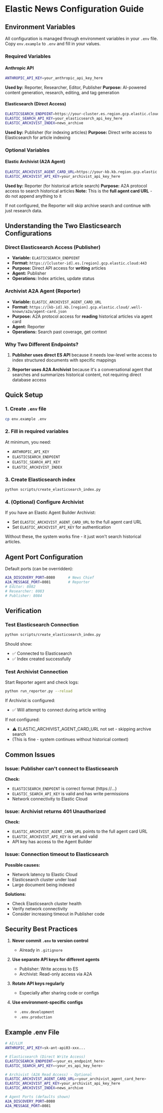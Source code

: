 # Elastic News Configuration Guide

## Environment Variables

All configuration is managed through environment variables in your `.env` file. Copy `env.example` to `.env` and fill in your values.

### Required Variables

#### Anthropic API
```bash
ANTHROPIC_API_KEY=your_anthropic_api_key_here
```
**Used by:** Reporter, Researcher, Editor, Publisher
**Purpose:** AI-powered content generation, research, editing, and tag generation

#### Elasticsearch (Direct Access)
```bash
ELASTICSEARCH_ENDPOINT=https://your-cluster.es.region.gcp.elastic.cloud:443
ELASTIC_SEARCH_API_KEY=your_elasticsearch_api_key_here
ELASTIC_ARCHIVIST_INDEX=news_archive
```
**Used by:** Publisher (for indexing articles)
**Purpose:** Direct write access to Elasticsearch for article indexing

### Optional Variables

#### Elastic Archivist (A2A Agent)
```bash
ELASTIC_ARCHIVIST_AGENT_CARD_URL=https://your-kb.kb.region.gcp.elastic.cloud/.well-known/a2a/agent-card.json
ELASTIC_ARCHIVIST_API_KEY=your_archivist_api_key_here
```
**Used by:** Reporter (for historical article search)
**Purpose:** A2A protocol access to search historical articles
**Note:** This is the **full agent card URL** - do not append anything to it

If not configured, the Reporter will skip archive search and continue with just research data.

## Understanding the Two Elasticsearch Configurations

### Direct Elasticsearch Access (Publisher)
- **Variable:** `ELASTICSEARCH_ENDPOINT`
- **Format:** `https://[cluster-id].es.[region].gcp.elastic.cloud:443`
- **Purpose:** Direct API access for **writing** articles
- **Agent:** Publisher
- **Operations:** Index articles, update status

### Archivist A2A Agent (Reporter)
- **Variable:** `ELASTIC_ARCHIVIST_AGENT_CARD_URL`
- **Format:** `https://[kb-id].kb.[region].gcp.elastic.cloud/.well-known/a2a/agent-card.json`
- **Purpose:** A2A protocol access for **reading** historical articles via agent card
- **Agent:** Reporter
- **Operations:** Search past coverage, get context

### Why Two Different Endpoints?

1. **Publisher uses direct ES API** because it needs low-level write access to index structured documents with specific mappings

2. **Reporter uses A2A Archivist** because it's a conversational agent that searches and summarizes historical content, not requiring direct database access

## Quick Setup

### 1. Create `.env` file
```bash
cp env.example .env
```

### 2. Fill in required variables
At minimum, you need:
- `ANTHROPIC_API_KEY`
- `ELASTICSEARCH_ENDPOINT`
- `ELASTIC_SEARCH_API_KEY`
- `ELASTIC_ARCHIVIST_INDEX`

### 3. Create Elasticsearch index
```bash
python scripts/create_elasticsearch_index.py
```

### 4. (Optional) Configure Archivist
If you have an Elastic Agent Builder Archivist:
- Set `ELASTIC_ARCHIVIST_AGENT_CARD_URL` to the full agent card URL
- Set `ELASTIC_ARCHIVIST_API_KEY` for authentication

Without these, the system works fine - it just won't search historical articles.

## Agent Port Configuration

Default ports (can be overridden):
```bash
A2A_DISCOVERY_PORT=8080      # News Chief
A2A_MESSAGE_PORT=8081        # Reporter
# Editor: 8082
# Researcher: 8083
# Publisher: 8084
```

## Verification

### Test Elasticsearch Connection
```bash
python scripts/create_elasticsearch_index.py
```
Should show:
- ✅ Connected to Elasticsearch
- ✅ Index created successfully

### Test Archivist Connection
Start Reporter agent and check logs:
```bash
python run_reporter.py --reload
```

If Archivist is configured:
- ✅ Will attempt to connect during article writing

If not configured:
- ⚠️  ELASTIC_ARCHIVIST_AGENT_CARD_URL not set - skipping archive search
- (This is fine - system continues without historical context)

## Common Issues

### Issue: Publisher can't connect to Elasticsearch
**Check:**
- `ELASTICSEARCH_ENDPOINT` is correct format (https://...)
- `ELASTIC_SEARCH_API_KEY` is valid and has write permissions
- Network connectivity to Elastic Cloud

### Issue: Archivist returns 401 Unauthorized
**Check:**
- `ELASTIC_ARCHIVIST_AGENT_CARD_URL` points to the full agent card URL
- `ELASTIC_ARCHIVIST_API_KEY` is set and valid
- API key has access to the Agent Builder

### Issue: Connection timeout to Elasticsearch
**Possible causes:**
- Network latency to Elastic Cloud
- Elasticsearch cluster under load
- Large document being indexed

**Solutions:**
- Check Elasticsearch cluster health
- Verify network connectivity
- Consider increasing timeout in Publisher code

## Security Best Practices

1. **Never commit `.env` to version control**
   - Already in `.gitignore`

2. **Use separate API keys for different agents**
   - Publisher: Write access to ES
   - Archivist: Read-only access via A2A

3. **Rotate API keys regularly**
   - Especially after sharing code or configs

4. **Use environment-specific configs**
   - `.env.development`
   - `.env.production`

## Example .env File

```bash
# AI/LLM
ANTHROPIC_API_KEY=sk-ant-api03-xxx...

# Elasticsearch (Direct Write Access)
ELASTICSEARCH_ENDPOINT=<your_es_endpoint_here>
ELASTIC_SEARCH_API_KEY=<your_es_api_key_here>

# Archivist (A2A Read Access) - Optional
ELASTIC_ARCHIVIST_AGENT_CARD_URL=<your_archivist_agent_card_here>
ELASTIC_ARCHIVIST_API_KEY=your_archivist_api_key_here
ELASTIC_ARCHIVIST_INDEX=news_archive

# Agent Ports (defaults shown)
A2A_DISCOVERY_PORT=8080
A2A_MESSAGE_PORT=8081
```
